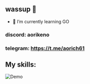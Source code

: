 ## wassup 👋

- 🌱 I’m currently learning GO

### discord: aorikeno
### telegram: https://t.me/aorich61

## My skills:
![Demo](https://cdn.discordapp.com/attachments/984972762508574791/1393289630278750388/GtKGvNQ.gif?ex=68b7d855&is=68b686d5&hm=d1be7bf8e82909168c75c4f5c98c7859d37e333cd17eb0936b2b2e07a015263b&)

<!--
**aor1keno/aor1keno** is a ✨ _special_ ✨ repository because its `README.md` (this file) appears on your GitHub profile.

Here are some ideas to get you started:

- 🔭 I’m currently working on ...
- 🌱 I’m currently learning ...
- 👯 I’m looking to collaborate on ...
- 🤔 I’m looking for help with ...
- 💬 Ask me about ...
- 📫 How to reach me: ...
- 😄 Pronouns: ...
- ⚡ Fun fact: ...
-->
